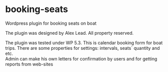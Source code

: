 # booking-seats
 Wordpress plugin for booking seats on boat

 The plugin was designed by Alex Lead.
 All property reserved.

 The plugin was tested under WP 5.3. This is calendar booking form for boat trips. There are some properties for settings:
 intervals, seats` quantity and etc.   
 Admin can make his own letters for confirmation by users and for getting reports from web-sites
 
